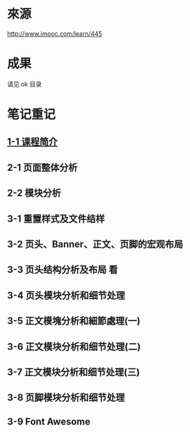 # 來源 #
http://www.imooc.com/learn/445

# 成果 #
请见 ok 目录

# 笔记重记 #
## [1-1 课程简介](1-1.md)
## 2-1 页面整体分析
## 2-2 模块分析
## 3-1 重置样式及文件结样
## 3-2 页头、Banner、正文、页脚的宏观布局
## 3-3 页头结构分析及布局	看
## 3-4 页头模块分析和细节处理
## 3-5 正文模塊分析和細節處理(一)	
## 3-6 正文模块分析和细节处理(二)	
## 3-7 正文模块分析和细节处理(三)
## 3-8 页脚模块分析和细节处理
## 3-9 Font Awesome 